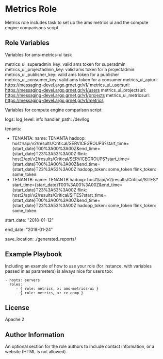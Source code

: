 Metrics Role
=========

Metrics role includes task to set up the ams metrics ui and the compute engine comparisons script.


Role Variables
--------------

Variables for ams-metrics-ui task


metrics_ui_superadmin_key: valid ams token for superadmin
metrics_ui_projectadmin_key: valid ams token for a projectadmin
metrics_ui_publisher_key: valid ams token for a publisher
metrics_ui_consumer_key: valid ams token for a consumer
metrics_ui_apiurl: https://messaging-devel.argo.grnet.gr/v1/
metrics_ui_usersurl: https://messaging-devel.argo.grnet.gr/v1/users
metrics_ui_projectsurl: https://messaging-devel.argo.grnet.gr/v1/projects
metrics_ui_metricsurl: https://messaging-devel.argo.grnet.gr/v1/metrics



Variables for compute engine comparison script


logs:
  log_level: info
  handler_path: /dev/log

tenants:
  - TENANTA:
    name: TENANTA
    hadoop: host1/api/v2/results/Critical/SERVICEGROUPS?start_time={start_date}T00%3A00%3A00Z&end_time={start_date}T23%3A53%3A00Z
    flink: host2/api/v2/results/Critical/SERVICEGROUPS?start_time={start_date}T00%3A00%3A00Z&end_time={start_date}T23%3A53%3A00Z
    hadoop_token: some_token
    flink_token: some_token
  - TENANTB:
    name: TENANTB
    hadoop: host1/api/v2/results/Critical/SITES?start_time={start_date}T00%3A00%3A00Z&end_time={start_date}T23%3A53%3A00Z
    flink: host2/api/v2/results/Critical/SITES?start_time={start_date}T00%3A00%3A00Z&end_time={start_date}T23%3A53%3A00Z
    hadoop_token: some_token
    flink_token: some_token

start_date: "2018-01-12"

end_date: "2018-01-24"

save_location: ./generated_reports/

Example Playbook
----------------

Including an example of how to use your role (for instance, with variables
passed in as parameters) is always nice for users too:

    - hosts: servers
      roles:
         - { role: metrics, x: ams-metrics-ui }
         - { role: metrics, x: ce_comp }

License
-------

Apache 2

Author Information
------------------

An optional section for the role authors to include contact information, or a
website (HTML is not allowed).
